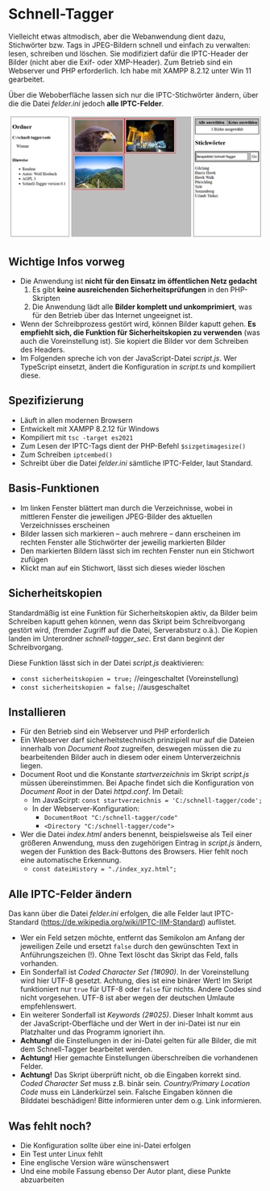 # Schnell-Tagger

Vielleicht etwas altmodisch, aber die Webanwendung dient dazu, Stichwörter bzw. Tags in JPEG-Bildern schnell und einfach zu verwalten: lesen, schreiben und löschen. Sie modifiziert dafür die IPTC-Header der Bilder (nicht aber die Exif- oder XMP-Header). Zum Betrieb sind ein Webserver und PHP erforderlich. Ich habe mit XAMPP 8.2.12 unter Win 11 gearbeitet. 

Über die Weboberfläche lassen sich nur die IPTC-Stichwörter ändern, über die die Datei *felder.ini* jedoch **alle IPTC-Felder**.  

![Oberfläche Schnell-Tagger](./screen.png)

## Wichtige Infos vorweg

* Die Anwendung ist **nicht für den Einsatz im öffentlichen Netz gedacht**
    1. Es gibt **keine ausreichenden Sicherheitsprüfungen** in den PHP-Skripten
    2. Die Anwendung lädt alle **Bilder komplett und unkomprimiert**, was für den Betrieb über das Internet ungeeignet ist.
* Wenn der Schreibprozess gestört wird, können Bilder kaputt gehen. **Es empfiehlt sich, die Funktion für Sicherheitskopien zu verwenden** (was auch die Voreinstellung ist). Sie kopiert die Bilder vor dem Schreiben des Headers.
* Im Folgenden spreche ich von der JavaScript-Datei *script.js*. Wer TypeScript einsetzt, ändert die Konfiguration in *script.ts* und kompiliert diese. 

## Spezifizierung

* Läuft in allen modernen Browsern
* Entwickelt mit XAMPP 8.2.12 für Windows
* Kompiliert mit `tsc -target es2021`
* Zum Lesen der IPTC-Tags dient der PHP-Befehl `$sizgetimagesize()`
* Zum Schreiben `iptcembed()`
* Schreibt über die Datei *felder.ini* sämtliche IPTC-Felder, laut Standard.

## Basis-Funktionen

* Im linken Fenster blättert man durch die Verzeichnisse, wobei in mittleren Fenster die jeweiligen JPEG-Bilder des aktuellen Verzeichnisses erscheinen
* Bilder lassen sich markieren – auch mehrere – dann erscheinen im rechten Fenster alle Stichwörter der jeweilig markierten Bilder
* Den markierten Bildern lässt sich im rechten Fenster nun ein Stichwort zufügen
* Klickt man auf ein Stichwort, lässt sich dieses wieder löschen

## Sicherheitskopien

Standardmäßig ist eine Funktion für Sicherheitskopien aktiv, da Bilder beim Schreiben kaputt gehen können, wenn das Skript beim Schreibvorgang gestört wird, (fremder Zugriff auf die Datei, Serverabsturz o.ä.). Die Kopien landen im Unterordner *schnell-tagger_sec*. Erst dann beginnt der Schreibvorgang.

Diese Funktion lässt sich in der Datei *script.js* deaktivieren: 
* `const sicherheitskopien = true;` //eingeschaltet (Voreinstellung)
* `const sicherheitskopien = false;` //ausgeschaltet

## Installieren

* Für den Betrieb sind ein Webserver und PHP erforderlich
* Ein Webserver darf sicherheitstechnisch prinzipiell nur auf die Dateien innerhalb von *Document Root* zugreifen, deswegen müssen die zu bearbeitenden Bilder auch in diesem oder einem Unterverzeichnis liegen. 
* Document Root und die Konstante *startverzeichnis* im Skript *script.js* müssen übereinstimmen. Bei Apache findet sich die Konfiguration von *Document Root* in der Datei *httpd.conf*. Im Detail: 
    * Im JavaScirpt: `const startverzeichnis = 'C:/schnell-tagger/code';`
    * In der Webserver-Konfiguration:
        * `DocumentRoot "C:/schnell-tagger/code"`
        * `<Directory "C:/schnell-tagger/code">`
* Wer die Datei *index.html* anders benennt, beispielsweise als Teil einer größeren Anwendung, muss den zugehörigen Eintrag in *script.js* ändern, wegen der Funktion des Back-Buttons des Browsers. Hier fehlt noch eine automatische Erkennung.
    * `const dateiHistory = "./index_xyz.html";`

## Alle IPTC-Felder ändern
Das kann über die Datei *felder.ini* erfolgen, die alle Felder laut IPTC-Standard (https://de.wikipedia.org/wiki/IPTC-IIM-Standard) auflistet. 
* Wer ein Feld setzen möchte, entfernt das Semikolon am Anfang der jeweiligen Zeile und ersetzt `false` durch den gewünschten Text in Anführungszeichen (!). Ohne Text löscht das Skript das Feld, falls vorhanden.
* Ein Sonderfall ist *Coded Character Set (1#090)*. In der Voreinstellung wird hier  UTF-8 gesetzt. Achtung, dies ist eine binärer Wert! Im Skript funktioniert nur `true` für UTF-8 oder `false` für nichts. Andere Codes sind nicht vorgesehen. UTF-8 ist aber wegen der deutschen Umlaute empfehlenswert.
* Ein weiterer Sonderfall ist *Keywords (2#025)*. Dieser Inhalt kommt aus der JavaScript-Oberfläche und der Wert in der ini-Datei ist nur ein Platzhalter und das Programm ignoriert ihn.
* **Achtung!** die Einstellungen in der ini-Datei gelten für alle Bilder, die mit dem Schnell-Tagger bearbeitet werden.
* **Achtung!** Hier gemachte Einstellungen überschreiben die vorhandenen Felder.
* **Achtung!** Das Skript überprüft nicht, ob die Eingaben korrekt sind. *Coded Character Set* muss z.B. binär sein. *Country/Primary Location Code* muss ein Länderkürzel sein. Falsche Eingaben können die Bilddatei beschädigen! Bitte informieren unter dem o.g. Link informieren.


## Was fehlt noch?
* Die Konfiguration sollte über eine ini-Datei erfolgen
* Ein Test unter Linux fehlt
* Eine englische Version wäre wünschenswert
* Und eine mobile Fassung ebenso
Der Autor plant, diese Punkte abzuarbeiten
